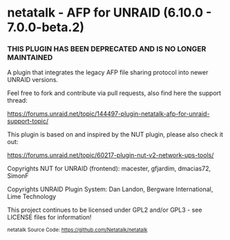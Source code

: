 # netatalk - AFP for UNRAID (6.10.0 - 7.0.0-beta.2)
### THIS PLUGIN HAS BEEN DEPRECATED AND IS NO LONGER MAINTAINED

A plugin that integrates the legacy AFP file sharing protocol into newer UNRAID versions.

Feel free to fork and contribute via pull requests, also find here the support thread:

https://forums.unraid.net/topic/144497-plugin-netatalk-afp-for-unraid-support-topic/

This plugin is based on and inspired by the NUT plugin, please also check it out:

https://forums.unraid.net/topic/60217-plugin-nut-v2-network-ups-tools/

Copyrights NUT for UNRAID (frontend): macester, gfjardim, dmacias72, SimonF

Copyrights UNRAID Plugin System: Dan Landon, Bergware International, Lime Technology 

This project continues to be licensed under GPL2 and/or GPL3 - see LICENSE files for information!

<sub>netatalk Source Code: https://github.com/Netatalk/netatalk</sub>
